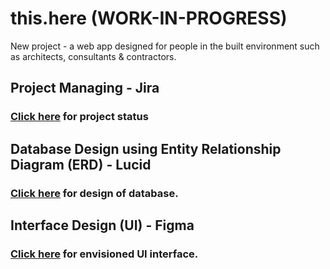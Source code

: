 # this.here (WORK-IN-PROGRESS)
New project - a web app designed for people in the built environment such as architects, consultants &amp; contractors. 

## Project Managing - Jira
### [Click here](https://exmundo99.atlassian.net/jira/core/projects/TH/board) for project status

## Database Design using Entity Relationship Diagram (ERD) - Lucid
### [Click here](https://lucid.app/lucidchart/7a35592e-10f1-454d-9b9d-ab7acbac175e/edit?invitationId=inv_1bd26062-314d-43ad-9ae5-7b6e15afcd9f) for design of database.

## Interface Design (UI) - Figma
### [Click here](https://www.figma.com/design/65yUZVJ6VveUHWkyDOrfnh/Untitled?node-id=0-1&t=uoy79yyFXBvMJy8m-1) for envisioned UI interface.
